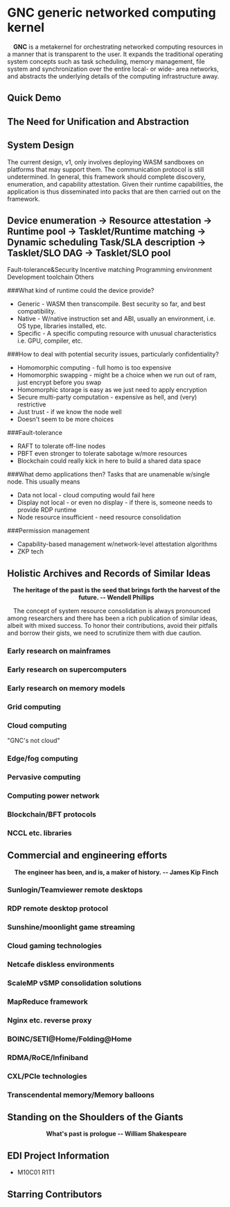 # GNC generic networked computing kernel

&ensp;&ensp;**GNC** is a metakernel for orchestrating networked computing resources in a manner that is transparent to the user. It expands the traditional operating system concepts such as task scheduling, memory management, file system and synchronization over the entire local- or wide- area networks, and abstracts the underlying details of the computing infrastructure away.

## Quick Demo


## The Need for Unification and Abstraction


## System Design

The current design, v1, only involves deploying WASM sandboxes on platforms that may support them. The communication protocol is still undetermined. In general, this framework should complete discovery, enumeration, and capability attestation. Given their runtime capabilities, the application is thus disseminated into packs that are then carried out on the framework.

Device enumeration -> Resource attestation -> Runtime pool
                                                             -> Tasklet/Runtime matching -> Dynamic scheduling
Task/SLA description -> Tasklet/SLO DAG -> Tasklet/SLO pool 
------------------------------------------------------------------------------------------------------------------
Fault-tolerance&Security     Incentive matching      Programming environment     Development toolchain      Others


###What kind of runtime could the device provide?
- Generic - WASM then transcompile. Best security so far, and best compatibility.
- Native - W/native instruction set and ABI, usually an environment, i.e. OS type, libraries installed, etc.
- Specific - A specific computing resource with unusual characteristics i.e. GPU, compiler, etc.

###How to deal with potential security issues, particularly confidentiality?
- Homomorphic computing - full homo is too expensive
- Homomorphic swapping - might be a choice when we run out of ram, just encrypt before you swap
- Homomorphic storage is easy as we just need to apply encryption
- Secure multi-party computation - expensive as hell, and (very) restrictive
- Just trust - if we know the node well
- Doesn't seem to be more choices

###Fault-tolerance
- RAFT to tolerate off-line nodes
- PBFT even stronger to tolerate sabotage w/more resources
- Blockchain could really kick in here to build a shared data space

###What demo applications then?
Tasks that are unamenable w/single node. This usually means
- Data not local - cloud computing would fail here
- Display not local - or even no display - if there is, someone needs to provide RDP runtime
- Node resource insufficient - need resource consolidation

###Permission management
- Capability-based management w/network-level attestation algorithms
- ZKP tech


## Holistic Archives and Records of Similar Ideas
<div align="center">

__The heritage of the past is the seed that brings forth the harvest of the future. -- Wendell Phillips__

</div>

&ensp;&ensp;The concept of system resource consolidation is always pronounced among researchers and there has been a rich publication of similar ideas, albeit with mixed success. To honor their contributions, avoid their pitfalls and borrow their gists, we need to scrutinize them with due caution.

### Early research on mainframes

### Early research on supercomputers

### Early research on memory models

### Grid computing

### Cloud computing
"GNC's not cloud"

### Edge/fog computing

### Pervasive computing

### Computing power network

### Blockchain/BFT protocols

### NCCL etc. libraries



## Commercial and engineering efforts
<div align="center">

__The engineer has been, and is, a maker of history. -- James Kip Finch__

</div>

### Sunlogin/Teamviewer remote desktops

### RDP remote desktop protocol

### Sunshine/moonlight game streaming

### Cloud gaming technologies

### Netcafe diskless environments

### ScaleMP vSMP consolidation solutions

### MapReduce framework

### Nginx etc. reverse proxy

### BOINC/SETI@Home/Folding@Home

### RDMA/RoCE/Infiniband

### CXL/PCIe technologies

### Transcendental memory/Memory balloons

## Standing on the Shoulders of the Giants
<div align="center">

__What's past is prologue -- William Shakespeare__

</div>

## EDI Project Information
- M10C01 R1T1

## Starring Contributors
